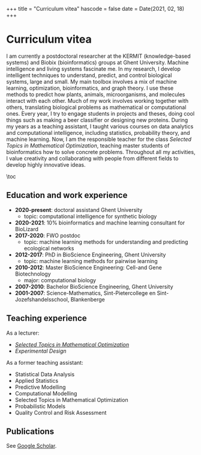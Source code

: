 +++
title = "Curriculum vitea"
hascode = false
date = Date(2021, 02, 18)
+++

# Curriculum vitea

I am currently a postdoctoral researcher at the KERMIT (knowledge-based systems) and Biobix (bioinformatics) groups at Ghent University. Machine intelligence and living systems fascinate me. In my research, I develop intelligent techniques to understand, predict, and control biological systems, large and small. My main toolbox involves a mix of machine learning, optimization, bioinformatics, and graph theory. I use these methods to predict how plants, animals, microorganisms, and molecules interact with each other. Much of my work involves working together with others, translating biological problems as mathematical or computational ones. Every year, I try to engage students in projects and theses, doing cool things such as making a beer classifier or designing new proteins. During my years as a teaching assistant, I taught various courses on data analytics and computational intelligence, including statistics, probability theory, and machine learning. Now, I am the responsible teacher for the class *Selected Topics in Mathematical Optimization*, teaching master students of bioinformatics how to solve concrete problems. Throughout all my activities, I value creativity and collaborating with people from different fields to develop highly innovative ideas.

\toc

## Education and work experience

- **2020-present**: doctoral assistand Ghent University
  - topic: computational intelligence for synthetic biology
- **2020-2021**: 10% bioinformatics and machine learning consultant for BioLizard
- **2017-2020**: FWO postdoc
  - topic: machine learning methods for understanding and predicting ecological networks
- **2012-2017**: PhD in BioScience Engineering, Ghent University
  - topic: machine learning methods for pairwise learning
- **2010-2012**: Master BioScience Engineering: Cell-and Gene Biotechnology
  - major: computational biology
- **2007-2010**: Bachelor BioScience Engineering, Ghent University
- **2001-2007**: Science-Mathematics, Sint-Pietercollege en Sint-Jozefshandelsschool, Blankenberge

## Teaching experience

As a lecturer:
- [*Selected Topics in Mathematical Optimization*](https://github.com/MichielStock/STMO)
- *Experimental Design*

As a former teaching assistant:
- Statistical Data Analysis
- Applied Statistics
- Predictive Modelling
- Computational Modelling
- Selected Topics in Mathematical Optimization 
- Probabilistic Models
- Quality Control and Risk Assessment


## Publications

See [Google Scholar](https://scholar.google.be/citations?user=qR_LXM8AAAAJ&hl=en).